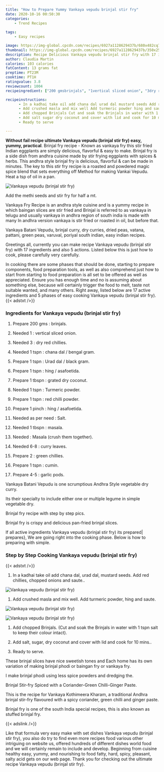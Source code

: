 ```yaml
---
title: "How to Prepare Yummy Vankaya vepudu brinjal stir fry"
date: 2020-10-16 00:50:30
categories:
    - Trend Recipes
    
tags:
    - Easy recipes

image: https://img-global.cpcdn.com/recipes/6927a1128629437b/680x482cq70/vankaya-vepudu-brinjal-stir-fry-recipe-main-photo.jpg
thumbnail: https://img-global.cpcdn.com/recipes/6927a1128629437b/350x250cq70/vankaya-vepudu-brinjal-stir-fry-recipe-main-photo.jpg
description: Recipe Delicious Vankaya vepudu brinjal stir fry with 17 ingredients and 5 stages of easy cooking.
author: Claudia Martin
calories: 103 calories
fatContent: 13 grams fat
preptime: PT23M
cooktime: PT1H
ratingvalue: 3.8
reviewcount: 1004
recipeingredient: ["200 gmsbrinjals", "1vertical sliced onion", "3dry red chillies", "1 tspnchana dal  bengal gram", "1 tspnUrad dal  black gram", "1 tspnhing  asafoetida", "1 tbspngrated dry coconut", "1 tspnTurmeric powder", "1 tspnred chilli powder", "1 pinchhing  asafoetida", "as per needSalt", "1 tbspnmasala", "Masala crush them together", "6-8curry leaves", "2green chillies", "1 tspncumin", "4-5garlic pods"]

recipeinstructions: 
      - In a kadhai take oil add chana dal urad dal mustard seeds Add red chillies chopped onions and saute 
      - Add crushed masla and mix well Add turmeric powder hing and saute 
      - Add chopped Brinjals Cut and soak the Brinjals in water with 1 tspn salt to keep their colour intact 
      - Add salt sugar dry coconut and cover with lid and cook for 10 mins 
      - Ready to serve

---
```




**Without fail recipe ultimate Vankaya vepudu (brinjal stir fry) easy, yummy, practical**. Brinjal fry recipe - Known as vankaya fry this stir fried Indian eggplants are simply delicious, flavorful &amp; easy to make. Brinjal fry is a side dish from andhra cuisine made by stir frying eggplants with spices &amp; herbs. This andhra style brinjal fry is delicious, flavorful &amp; can be made in minutes. The key to this stir fry recipe is a roasted and powdered magic spice blend that sets everything off Method for making Vankai Vepudu. Heat a tsp of oil in a pan.


![Vankaya vepudu (brinjal stir fry)](https://img-global.cpcdn.com/recipes/6927a1128629437b/680x482cq70/vankaya-vepudu-brinjal-stir-fry-recipe-main-photo.jpg "Vankaya vepudu (brinjal stir fry)")



Add the methi seeds and stir fry for half a mt.

Vankaya Fry Recipe is an andhra style cuisine and is a yummy recipe in which baingan slices are stir fried and Brinjal is referred to as vankaya in telugu and usually vankaya in andhra region of south india is made with many In andhra version vankaya is stir fried or roasted in oil, but before that.

Vankaya Batani Vepudu, brinjal curry, dry curries, dried peas, vatana, pattani, green peas, varuval, poriyal south indian, easy indian recipes.


Greetings all, currently you can make recipe Vankaya vepudu (brinjal stir fry) with 17 ingredients and also 5 actions. Listed below this is just how to cook, please carefully very carefully.

In cooking there are some phases that should be done, starting to prepare components, food preparation tools, as well as also comprehend just how to start from starting to food preparation is all set to be offered as well as appreciated. Ensure you has enough time and no is assuming about something else, because will certainly trigger the food to melt, taste not suitable wanted, and many others. Right away, listed below are 17 active ingredients and 5 phases of easy cooking Vankaya vepudu (brinjal stir fry).
{{< adstxt />}}

### Ingredients for Vankaya vepudu (brinjal stir fry)


1. Prepare 200 gms : brinjals.

1. Needed 1 : vertical sliced onion.

1. Needed 3 : dry red chillies.

1. Needed 1 tspn : chana dal / bengal gram.

1. Prepare 1 tspn : Urad dal / black gram.

1. Prepare 1 tspn : hing / asafoetida.

1. Prepare 1 tbspn : grated dry coconut.

1. Needed 1 tspn : Turmeric powder.

1. Prepare 1 tspn : red chilli powder.

1. Prepare 1 pinch : hing / asafoetida.

1. Needed as per need : Salt.

1. Needed 1 tbspn : masala.

1. Needed  : Masala (crush them together).

1. Needed 6-8 : curry leaves.

1. Prepare 2 : green chillies.

1. Prepare 1 tspn : cumin.

1. Prepare 4-5 : garlic pods.


Vankaya Batani Vepudu is one scrumptious Andhra Style vegetable dry curry.

Its their specialty to include either one or multiple legume in simple vegetable dry.

Brinjal fry recipe with step by step pics.

Brinjal fry is crispy and delicious pan-fried brinjal slices.


If all active ingredients Vankaya vepudu (brinjal stir fry) its prepared| prepares}, We are going right into the cooking phase. Below is how to preparing with simple.

### Step by Step Cooking Vankaya vepudu (brinjal stir fry)

{{< adstxt />}}


1. In a kadhai take oil add chana dal, urad dal, mustard seeds. Add red chillies, chopped onions and saute..



![Vankaya vepudu (brinjal stir fry)](https://img-global.cpcdn.com/steps/d5b4bdfeb07c20b1/160x128cq70/vankaya-vepudu-brinjal-stir-fry-recipe-step-1-photo.jpg" "Vankaya vepudu (brinjal stir fry)")



1. Add crushed masla and mix well. Add turmeric powder, hing and saute.



![Vankaya vepudu (brinjal stir fry)](https://img-global.cpcdn.com/steps/4e04c449a4bae38d/160x128cq70/vankaya-vepudu-brinjal-stir-fry-recipe-step-2-photo.jpg" "Vankaya vepudu (brinjal stir fry)")

![Vankaya vepudu (brinjal stir fry)](https://img-global.cpcdn.com/steps/bcfa049023b07a74/160x128cq70/vankaya-vepudu-brinjal-stir-fry-recipe-step-2-photo.jpg" "Vankaya vepudu (brinjal stir fry)")



1. Add chopped Brinjals. (Cut and soak the Brinjals in water with 1 tspn salt to keep their colour intact).



1. Add salt, sugar, dry coconut and cover with lid and cook for 10 mins..



1. Ready to serve.




These brinjal slices have nice sweetish tones and Each home has its own variation of making brinjal phodi or baingan fry or vankaya fry.

I make brinjal phodi using less spice powders and dredging the.

Brinjal Stir-fry Spiced with a Coriander-Green Chilli-Ginger Paste.

This is the recipe for Vankaya Kothimeera Kharam, a traditional Andhra brinjal stir-fry flavoured with a spicy coriander, green chilli and ginger paste.

Brinjal fry is one of the south India special recipes, this is also known as stuffed brinjal fry.


{{< adslink />}}

Like that formula very easy make with set dishes Vankaya vepudu (brinjal stir fry), you also do try to find even more recipes food various other intriguing on website us, offered hundreds of different dishes world food and we will certainly remain to include and develop. Beginning from cuisine healthy easy, yummy, and nourishing to food fatty, hard, spicy, pleasant, salty acid gets on our web page. Thank you for checking out the ultimate recipe Vankaya vepudu (brinjal stir fry).
